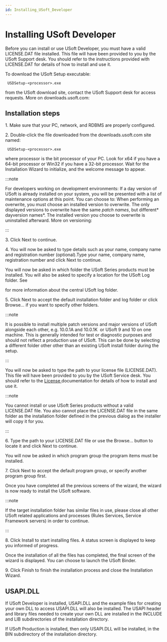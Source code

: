 ```yaml
---
id: Installing_USoft_Developer
---
```


# Installing USoft Developer

Before you can install or use USoft Developer, you must have a valid LICENSE.DAT file installed. This file will have been provided to you by the USoft Support desk. You should refer to the instructions provided with LICENSE.DAT for details of how to install and use it.

To download the USoft Setup executable:

```
 USDSetup-<processor>.exe 
```

from the USoft download site, contact the USoft Support desk for access requests. More on downloads.usoft.com:



## Installation steps

1. Make sure that your PC, network, and RDBMS are properly configured.

2. Double-click the file downloaded from the downloads.usoft.com site named:

```
 USDSetup-<processor>.exe
```

where processor is the bit processor of your PC. Look for x64 if you have a 64-bit processor or Win32 if you have a 32-bit processor. Wait for the Installation Wizard to initialize, and the welcome message to appear.


:::note

For developers working on development environments: If a day version of USoft is already installed on your system, you will be presented with a list of maintenance options at this point. You can choose to:
When performing an overwrite, you must choose an installed version to overwrite. The only displayed versions to overwrite have the same *patch names*, but different* dayversion names*. The installed version you choose to overwrite is uninstalled afterward. More on versioning:


:::

3. Click Next to continue.

4. You will now be asked to type details such as your name, company name and registration number (optional).Type your name, company name, registration number and click Next to continue.

You will now be asked in which folder the USoft Series products must be installed. You will also be asked to specify a location for the USoft Log folder. See



for more information about the central USoft log folder.

5. Click Next to accept the default installation folder and log folder or click Browse… if you want to specify other folders.


:::note

It is possible to install multiple patch versions and major versions of USoft alongside each other, e.g. 10.0.1A and 10.0.1K  or USoft 9 and 10 on one machine. This is generally intended for test or diagnostic purposes and should not reflect a production use of USoft. This can be done by selecting a different folder other other than an existing USoft install folder during the setup.

:::

You will now be asked to type the path to your license file (LICENSE.DAT). This file will have been provided to you by the USoft Service desk. You should refer to the [License ](/docs/USoft_for_administrators/USoft_license_management)documentation for details of how to install and use it.


:::note

You cannot install or use USoft Series products without a valid LICENSE.DAT file. You also cannot place the LICENSE.DAT file in the same folder as the installation folder defined in the previous dialog as the installer will copy it for you.

:::

6. Type the path to your LICENSE.DAT file or use the Browse… button to locate it and click Next to continue.

You will now be asked in which program group the program items must be installed.

7. Click Next to accept the default program group, or specify another program group first.

Once you have completed all the previous screens of the wizard, the wizard is now ready to install the USoft software.


:::note

If the target installation folder has similar files in use, please close all other USoft related applications and processes (Rules Services, Service Framework servers) in order to continue.

:::

8. Click Install to start installing files. A status screen is displayed to keep you informed of progress.

Once the installation of all the files has completed, the final screen of the wizard is displayed. You can choose to launch the USoft Binder.

9. Click Finish to finish the installation process and close the Installation Wizard.

## USAPI.DLL

If USoft Developer is installed, USAPI.DLL and the example files for creating your own DLL to access USAPI.DLL will also be installed. The USAPI header and library files needed to create your own DLL are installed in the INCLUDE and LIB subdirectories of the installation directory.

If USoft Production is installed, then only USAPI.DLL will be installed, in the BIN subdirectory of the installation directory.